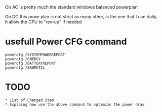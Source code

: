 On AC is pretty much the standard windows balanced powerplan

On DC 
this powe plan is not strict as many other, is the one that I use daily, it allow the CPU to "rev-up" if needed

# usefull Power CFG command

    powercfg /SYSTEMPOWERREPORT
    powercfg /ENERGY
    powercfg /BATTERYREPORT
    powercfg /SRUMUTIL

# TODO

    * List of Changed item
    * Explaing how use the above command to optimize the power draw
